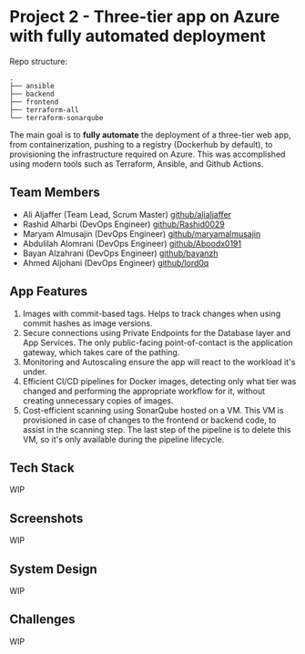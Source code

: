 # Project 2 - Three-tier app on Azure with fully automated deployment

Repo structure:

```
.
├── ansible
├── backend
├── frontend
├── terraform-all
└── terraform-sonarqube
```

The main goal is to **fully automate** the deployment of a three-tier web app, from containerization, pushing to a registry (Dockerhub by default), to provisioning the infrastructure required on Azure. This was accomplished using modern tools such as Terraform, Ansible, and Github Actions.

## Team Members

- Ali Aljaffer (Team Lead, Scrum Master) [github/alialjaffer](https://github.com/aliAljaffer)
- Rashid Alharbi (DevOps Engineer) [github/Rashid0029](https://github.com/Rashid0029)
- Maryam Almusajin (DevOps Engineer) [github/maryamalmusajin](https://github.com/maryamalmusajin)
- Abdulilah Alomrani (DevOps Engineer) [github/Aboodx0191](https://github.com/Aboodx0191)
- Bayan Alzahrani (DevOps Engineer) [github/bayanzh](https://github.com/bayanzh)
- Ahmed Aljohani (DevOps Engineer) [github/lord0q](https://github.com/lord0q)

## App Features

1. Images with commit-based tags. Helps to track changes when using commit hashes as image versions.
2. Secure connections using Private Endpoints for the Database layer and App Services. The only public-facing point-of-contact is the application gateway, which takes care of the pathing.
3. Monitoring and Autoscaling ensure the app will react to the workload it's under.
4. Efficient CI/CD pipelines for Docker images, detecting only what tier was changed and performing the appropriate workflow for it, without creating unnecessary copies of images.
5. Cost-efficient scanning using SonarQube hosted on a VM. This VM is provisioned in case of changes to the frontend or backend code, to assist in the scanning step. The last step of the pipeline is to delete this VM, so it's only available during the pipeline lifecycle.

## Tech Stack

WIP

## Screenshots

WIP

## System Design

WIP

## Challenges

WIP
